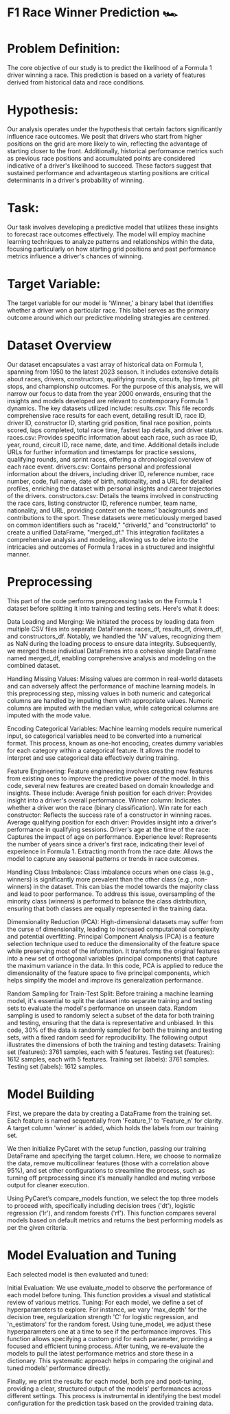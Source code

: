 # F1 Race Winner Prediction 🏎️

# Problem Definition:
The core objective of our study is to predict the likelihood of a Formula 1 driver winning a race. This prediction is based on a variety of features derived from historical data and race conditions.
# Hypothesis:
Our analysis operates under the hypothesis that certain factors significantly influence race outcomes. We posit that drivers who start from higher positions on the grid are more likely to win, reflecting the advantage of starting closer to the front. Additionally, historical performance metrics such as previous race positions and accumulated points are considered indicative of a driver's likelihood to succeed. These factors suggest that sustained performance and advantageous starting positions are critical determinants in a driver's probability of winning.
# Task:
Our task involves developing a predictive model that utilizes these insights to forecast race outcomes effectively. The model will employ machine learning techniques to analyze patterns and relationships within the data, focusing particularly on how starting grid positions and past performance metrics influence a driver's chances of winning.
# Target Variable:
The target variable for our model is 'Winner,' a binary label that identifies whether a driver won a particular race. This label serves as the primary outcome around which our predictive modeling strategies are centered.

# Dataset Overview
Our dataset encapsulates a vast array of historical data on Formula 1, spanning from 1950 to the latest 2023 season. It includes extensive details about races, drivers, constructors, qualifying rounds, circuits, lap times, pit stops, and championship outcomes. For the purpose of this analysis, we will narrow our focus to data from the year 2000 onwards, ensuring that the insights and models developed are relevant to contemporary Formula 1 dynamics. The key datasets utilized include:
results.csv: This file records comprehensive race results for each event, detailing result ID, race ID, driver ID, constructor ID, starting grid position, final race position, points scored, laps completed, total race time, fastest lap details, and driver status.
races.csv: Provides specific information about each race, such as race ID, year, round, circuit ID, race name, date, and time. Additional details include URLs for further information and timestamps for practice sessions, qualifying rounds, and sprint races, offering a chronological overview of each race event.
drivers.csv: Contains personal and professional information about the drivers, including driver ID, reference number, race number, code, full name, date of birth, nationality, and a URL for detailed profiles, enriching the dataset with personal insights and career trajectories of the drivers.
constructors.csv: Details the teams involved in constructing the race cars, listing constructor ID, reference number, team name, nationality, and URL, providing context on the teams' backgrounds and contributions to the sport.
These datasets were meticulously merged based on common identifiers such as "raceId," "driverId," and "constructorId" to create a unified DataFrame, "merged_df." This integration facilitates a comprehensive analysis and modeling, allowing us to delve into the intricacies and outcomes of Formula 1 races in a structured and insightful manner.

# Preprocessing
This part of the code performs preprocessing tasks on the Formula 1 dataset before splitting it into training and testing sets. Here's what it does:

Data Loading and Merging:
We initiated the process by loading data from multiple CSV files into separate DataFrames: races_df, results_df, drivers_df, and constructors_df. Notably, we handled the '\N' values, recognizing them as NaN during the loading process to ensure data integrity. Subsequently, we merged these individual DataFrames into a cohesive single DataFrame named merged_df, enabling comprehensive analysis and modeling on the combined dataset.

Handling Missing Values:
Missing values are common in real-world datasets and can adversely affect the performance of machine learning models. In this preprocessing step, missing values in both numeric and categorical columns are handled by imputing them with appropriate values. Numeric columns are imputed with the median value, while categorical columns are imputed with the mode value.

Encoding Categorical Variables:
Machine learning models require numerical input, so categorical variables need to be converted into a numerical format. This process, known as one-hot encoding, creates dummy variables for each category within a categorical feature. It allows the model to interpret and use categorical data effectively during training.

Feature Engineering:
Feature engineering involves creating new features from existing ones to improve the predictive power of the model. In this code, several new features are created based on domain knowledge and insights. These include:
Average finish position for each driver: Provides insight into a driver's overall performance.
Winner column: Indicates whether a driver won the race (binary classification).
Win rate for each constructor: Reflects the success rate of a constructor in winning races.
Average qualifying position for each driver: Provides insight into a driver's performance in qualifying sessions.
Driver's age at the time of the race: Captures the impact of age on performance.
Experience level: Represents the number of years since a driver's first race, indicating their level of experience in Formula 1.
Extracting month from the race date: Allows the model to capture any seasonal patterns or trends in race outcomes.

Handling Class Imbalance:
Class imbalance occurs when one class (e.g., winners) is significantly more prevalent than the other class (e.g., non-winners) in the dataset. This can bias the model towards the majority class and lead to poor performance. To address this issue, oversampling of the minority class (winners) is performed to balance the class distribution, ensuring that both classes are equally represented in the training data.

Dimensionality Reduction (PCA):
High-dimensional datasets may suffer from the curse of dimensionality, leading to increased computational complexity and potential overfitting. Principal Component Analysis (PCA) is a feature selection technique used to reduce the dimensionality of the feature space while preserving most of the information. It transforms the original features into a new set of orthogonal variables (principal components) that capture the maximum variance in the data. In this code, PCA is applied to reduce the dimensionality of the feature space to five principal components, which helps simplify the model and improve its generalization performance.

Random Sampling for Train-Test Split:
Before training a machine learning model, it's essential to split the dataset into separate training and testing sets to evaluate the model's performance on unseen data. Random sampling is used to randomly select a subset of the data for both training and testing, ensuring that the data is representative and unbiased. In this code, 30% of the data is randomly sampled for both the training and testing sets, with a fixed random seed for reproducibility. The following output illustrates the dimensions of both the training and testing datasets:
Training set (features): 3761 samples, each with 5 features.
Testing set (features): 1612 samples, each with 5 features.
Training set (labels): 3761 samples.
Testing set (labels): 1612 samples.

# Model Building
First, we prepare the data by creating a DataFrame from the training set. Each feature is named sequentially from 'Feature_1' to 'Feature_n' for clarity. A target column 'winner' is added, which holds the labels from our training set.

We then initialize PyCaret with the setup function, passing our training DataFrame and specifying the target column. Here, we choose to normalize the data, remove multicollinear features (those with a correlation above 95%), and set other configurations to streamline the process, such as turning off preprocessing since it’s manually handled and muting verbose output for cleaner execution.

Using PyCaret’s compare_models function, we select the top three models to proceed with, specifically including decision trees ('dt'), logistic regression ('lr'), and random forests ('rf'). This function compares several models based on default metrics and returns the best performing models as per the given criteria.

# Model Evaluation and Tuning
Each selected model is then evaluated and tuned:

Initial Evaluation: We use evaluate_model to observe the performance of each model before tuning. This function provides a visual and statistical review of various metrics.
Tuning: For each model, we define a set of hyperparameters to explore. For instance, we vary 'max_depth' for the decision tree, regularization strength 'C' for logistic regression, and 'n_estimators' for the random forest. Using tune_model, we adjust these hyperparameters one at a time to see if the performance improves. This function allows specifying a custom grid for each parameter, providing a focused and efficient tuning process.
After tuning, we re-evaluate the models to pull the latest performance metrics and store these in a dictionary. This systematic approach helps in comparing the original and tuned models' performance directly.

Finally, we print the results for each model, both pre and post-tuning, providing a clear, structured output of the models' performances across different settings. This process is instrumental in identifying the best model configuration for the prediction task based on the provided training data.







